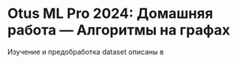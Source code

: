 Otus ML Pro 2024: Домашняя работа — Алгоритмы на графах
=================

Изучение и предобработка dataset описаны в 

